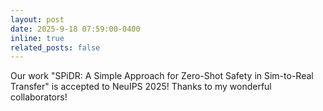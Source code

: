 ```yaml
---
layout: post
date: 2025-9-18 07:59:00-0400
inline: true
related_posts: false
---
```



Our work "SPiDR: A Simple Approach for Zero-Shot Safety in
Sim-to-Real Transfer" is accepted to NeuIPS 2025! Thanks to my wonderful collaborators!
